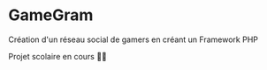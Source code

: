# GameGram

Création d'un réseau social de gamers en créant un Framework PHP 

Projet scolaire en cours 👷🏼

